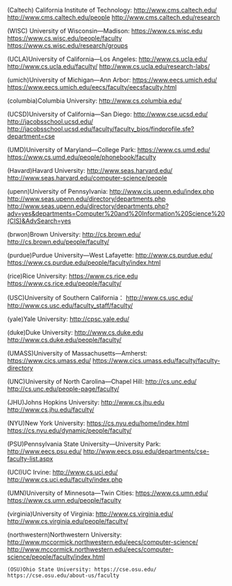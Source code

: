(Caltech) California Institute of Technology: http://www.cms.caltech.edu/
http://www.cms.caltech.edu/people
http://www.cms.caltech.edu/research

(WISC) University of Wisconsin—​Madison: https://www.cs.wisc.edu
https://www.cs.wisc.edu/people/faculty
https://www.cs.wisc.edu/research/groups

(UCLA)University of California—​Los Angeles: http://www.cs.ucla.edu/
http://www.cs.ucla.edu/faculty/
http://www.cs.ucla.edu/research-labs/

(umich)University of Michigan—​Ann Arbor: https://www.eecs.umich.edu/
https://www.eecs.umich.edu/eecs/faculty/eecsfaculty.html

(columbia)Columbia University: http://www.cs.columbia.edu/


(UCSD)University of California—​San Diego: http://www.cse.ucsd.edu/
http://jacobsschool.ucsd.edu/
http://jacobsschool.ucsd.edu/faculty/faculty_bios/findprofile.sfe?department=cse

(UMD)University of Maryland—​College Park: https://www.cs.umd.edu/
https://www.cs.umd.edu/people/phonebook/faculty

(Havard)Havard University: http://www.seas.harvard.edu/
http://www.seas.harvard.edu/computer-science/people


(upenn)University of Pennsylvania: http://www.cis.upenn.edu/index.php
http://www.seas.upenn.edu/directory/departments.php
http://www.seas.upenn.edu/directory/departments.php?adv=yes&departments=Computer%20and%20Information%20Science%20(CIS)&AdvSearch=yes

(brwon)Brown University: http://cs.brown.edu/
http://cs.brown.edu/people/faculty/

(purdue)Purdue University—​West Lafayette: http://www.cs.purdue.edu/
https://www.cs.purdue.edu/people/faculty/index.html

(rice)Rice University: https://www.cs.rice.edu
https://www.cs.rice.edu/people/faculty/

(USC)University of Southern California： http://www.cs.usc.edu/
http://www.cs.usc.edu/faculty_staff/faculty/

(yale)Yale University: http://cpsc.yale.edu/

(duke)Duke University: http://www.cs.duke.edu
http://www.cs.duke.edu/people/faculty/

(UMASS)University of Massachusetts—​Amherst: https://www.cics.umass.edu/
https://www.cics.umass.edu/faculty/faculty-directory

(UNC)University of North Carolina—​Chapel Hill: http://cs.unc.edu/
http://cs.unc.edu/people-page/faculty/


(JHU)Johns Hopkins University: http://www.cs.jhu.edu
http://www.cs.jhu.edu/faculty/


(NYU)New York University: https://cs.nyu.edu/home/index.html
https://cs.nyu.edu/dynamic/people/faculty/


(PSU)Pennsylvania State University—​University Park: http://www.eecs.psu.edu/
http://www.eecs.psu.edu/departments/cse-faculty-list.aspx
  
(UCI)UC Irvine: http://www.cs.uci.edu/
http://www.cs.uci.edu/faculty/index.php

(UMN)University of Minnesota—​Twin Cities: https://www.cs.umn.edu/
https://www.cs.umn.edu/people/faculty

(virginia)University of Virginia: http://www.cs.virginia.edu/
http://www.cs.virginia.edu/people/faculty/

(northwestern)Northwestern University: http://www.mccormick.northwestern.edu/eecs/computer-science/
http://www.mccormick.northwestern.edu/eecs/computer-science/people/faculty/index.html
    
	(OSU)Ohio State University: https://cse.osu.edu/
	https://cse.osu.edu/about-us/faculty
